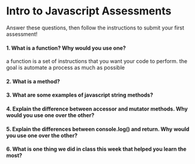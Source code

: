 # Intro to Javascript Assessments

Answer these questions, then follow the instructions to submit your first assessment!

#### 1. What is a function? Why would you use one?
a function is a set of instructions that you want your code to perform.  the goal is automate a process as much as possible
#### 2. What is a method?

#### 3. What are some examples of javascript string methods?

#### 4. Explain the difference between accessor and mutator methods. Why would you use one over the other?

#### 5. Explain the differences between console.log() and return. Why would you use one over the other?

#### 6. What is one thing we did in class this week that helped you learn the most?  
